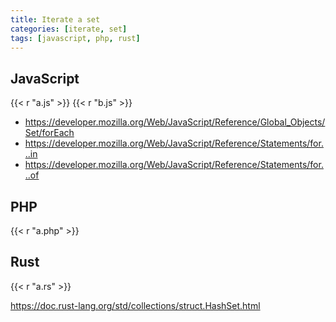 ```yaml
---
title: Iterate a set
categories: [iterate, set]
tags: [javascript, php, rust]
---
```


## JavaScript

{{< r "a.js" >}}
{{< r "b.js" >}}

- <https://developer.mozilla.org/Web/JavaScript/Reference/Global_Objects/Set/forEach>
- <https://developer.mozilla.org/Web/JavaScript/Reference/Statements/for...in>
- <https://developer.mozilla.org/Web/JavaScript/Reference/Statements/for...of>

## PHP

{{< r "a.php" >}}

## Rust

{{< r "a.rs" >}}

<https://doc.rust-lang.org/std/collections/struct.HashSet.html>
